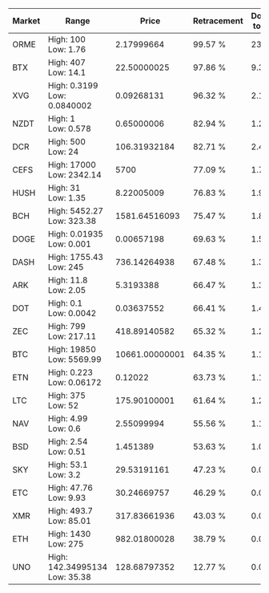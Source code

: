 | Market | Range | Price| Retracement | Doubles to 50% |
| --- | --- | --- | --- | --- |
| ORME | High: 100<br />Low: 1.76 | 2.17999664 | 99.57 % | 23.34 |
| BTX | High: 407<br />Low: 14.1 | 22.50000025 | 97.86 % | 9.36 |
| XVG | High: 0.3199<br />Low: 0.0840002 | 0.09268131 | 96.32 % | 2.18 |
| NZDT | High: 1<br />Low: 0.578 | 0.65000006 | 82.94 % | 1.21 |
| DCR | High: 500<br />Low: 24 | 106.31932184 | 82.71 % | 2.46 |
| CEFS | High: 17000<br />Low: 2342.14 | 5700 | 77.09 % | 1.70 |
| HUSH | High: 31<br />Low: 1.35 | 8.22005009 | 76.83 % | 1.97 |
| BCH | High: 5452.27<br />Low: 323.38 | 1581.64516093 | 75.47 % | 1.83 |
| DOGE | High: 0.01935<br />Low: 0.001 | 0.00657198 | 69.63 % | 1.55 |
| DASH | High: 1755.43<br />Low: 245 | 736.14264938 | 67.48 % | 1.36 |
| ARK | High: 11.8<br />Low: 2.05 | 5.3193388 | 66.47 % | 1.30 |
| DOT | High: 0.1<br />Low: 0.0042 | 0.03637552 | 66.41 % | 1.43 |
| ZEC | High: 799<br />Low: 217.11 | 418.89140582 | 65.32 % | 1.21 |
| BTC | High: 19850<br />Low: 5569.99 | 10661.00000001 | 64.35 % | 1.19 |
| ETN | High: 0.223<br />Low: 0.06172 | 0.12022 | 63.73 % | 1.18 |
| LTC | High: 375<br />Low: 52 | 175.90100001 | 61.64 % | 1.21 |
| NAV | High: 4.99<br />Low: 0.6 | 2.55099994 | 55.56 % | 1.10 |
| BSD | High: 2.54<br />Low: 0.51 | 1.451389 | 53.63 % | 1.05 |
| SKY | High: 53.1<br />Low: 3.2 | 29.53191161 | 47.23 % | 0.00 |
| ETC | High: 47.76<br />Low: 9.93 | 30.24669757 | 46.29 % | 0.00 |
| XMR | High: 493.7<br />Low: 85.01 | 317.83661936 | 43.03 % | 0.00 |
| ETH | High: 1430<br />Low: 275 | 982.01800028 | 38.79 % | 0.00 |
| UNO | High: 142.34995134<br />Low: 35.38 | 128.68797352 | 12.77 % | 0.00 |
